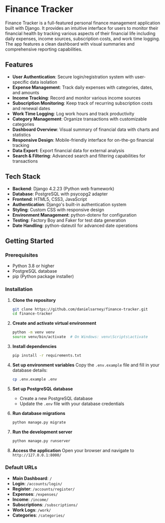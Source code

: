 # Finance Tracker

Finance Tracker is a full-featured personal finance management application built with Django. It provides an intuitive interface for users to monitor their financial health by tracking various aspects of their financial life including daily expenses, income sources, subscription costs, and work time logging. The app features a clean dashboard with visual summaries and comprehensive reporting capabilities.

## Features

- **User Authentication**: Secure login/registration system with user-specific data isolation
- **Expense Management**: Track daily expenses with categories, dates, and amounts
- **Income Tracking**: Record and monitor various income sources
- **Subscription Monitoring**: Keep track of recurring subscription costs and renewal dates
- **Work Time Logging**: Log work hours and track productivity
- **Category Management**: Organize transactions with customizable categories
- **Dashboard Overview**: Visual summary of financial data with charts and statistics
- **Responsive Design**: Mobile-friendly interface for on-the-go financial tracking
- **Data Export**: Export financial data for external analysis
- **Search & Filtering**: Advanced search and filtering capabilities for transactions

## Tech Stack

- **Backend**: Django 4.2.23 (Python web framework)
- **Database**: PostgreSQL with psycopg2 adapter
- **Frontend**: HTML5, CSS3, JavaScript
- **Authentication**: Django's built-in authentication system
- **Styling**: Custom CSS with responsive design
- **Environment Management**: python-dotenv for configuration
- **Testing**: Factory Boy and Faker for test data generation
- **Date Handling**: python-dateutil for advanced date operations

## Getting Started

### Prerequisites

- Python 3.8 or higher
- PostgreSQL database
- pip (Python package installer)

### Installation

1. **Clone the repository**
   ```bash
   git clone https://github.com/danielsarney/finance-tracker.git
   cd finance-tracker
   ```

2. **Create and activate virtual environment**
   ```bash
   python -m venv venv
   source venv/bin/activate  # On Windows: venv\Scripts\activate
   ```

3. **Install dependencies**
   ```bash
   pip install -r requirements.txt
   ```

4. **Set up environment variables**
   Copy the `.env.example` file and fill in your database details:
   ```bash
   cp .env.example .env
   ```

5. **Set up PostgreSQL database**
   - Create a new PostgreSQL database
   - Update the `.env` file with your database credentials

6. **Run database migrations**
   ```bash
   python manage.py migrate
   ```

7. **Run the development server**
   ```bash
   python manage.py runserver
   ```

8. **Access the application**
   Open your browser and navigate to `http://127.0.0.1:8000/`

### Default URLs
- **Main Dashboard**: `/`
- **Login**: `/accounts/login/`
- **Register**: `/accounts/register/`
- **Expenses**: `/expenses/`
- **Income**: `/income/`
- **Subscriptions**: `/subscriptions/`
- **Work Logs**: `/work/`
- **Categories**: `/categories/`